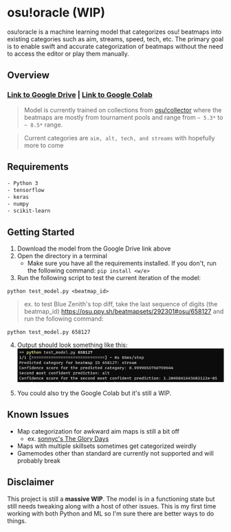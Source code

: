 # osu!oracle (WIP)

osu!oracle is a machine learning model that categorizes osu! beatmaps into existing categories such as aim, streams, speed, tech, etc. The primary goal is to enable swift and accurate categorization of beatmaps without the need to access the editor or play them manually.

## Overview
### [Link to Google Drive](https://drive.google.com/file/d/1o5fbixI9xK_WF_GFhvNOI77D0HW-KeZO/view?usp=share_link) | [Link to Google Colab](https://colab.research.google.com/drive/1vVEpzWpSfArfHxL41sSdiXFtE-0U22HN?usp=sharing) 


> Model is currently trained on collections from [osu!collector](https://osucollector.com/) where the beatmaps are mostly from tournament pools and range from `~ 5.3*` to `~ 8.5*` range.

> Current categories are `aim, alt, tech, and streams` with hopefully more to come



## Requirements
```
- Python 3
- tensorflow
- keras
- numpy
- scikit-learn
```
## Getting Started

1. Download the model from the Google Drive link above
2. Open the directory in a terminal 
	- Make sure you have all the requirements installed. If you don't, run the following command: `pip install <w/e>`
3. Run the following script to test the current iteration of the model:
```
python test_model.py <beatmap_id>
```
> ex. to test Blue Zenith's top diff, take the last sequence of digits (the beatmap_id) https://osu.ppy.sh/beatmapsets/292301#osu/658127 and run the following command:
```
python test_model.py 658127
```

4. Output should look something like this:
![Image of output](./data/example.png)

5. You could also try the Google Colab but it's still a WIP.

## Known Issues
- Map categorization for awkward aim maps is still a bit off
	- ex. [sonnyc's The Glory Days](https://osu.ppy.sh/beatmapsets/503486#osu/1071242)
- Maps with multiple skillsets sometimes get categorized weirdly 
- Gamemodes other than standard are currently not supported and will probably break



## Disclaimer 

This project is still a **massive WIP**. The model is in a functioning state but still needs tweaking along with a host of other issues. This is my first time working with both Python and ML so I'm sure there are better ways to do things. 

